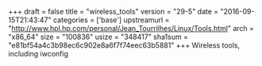 +++
draft = false
title = "wireless_tools"
version = "29-5"
date = "2016-09-15T21:43:47"
categories = ['base']
upstreamurl = "http://www.hpl.hp.com/personal/Jean_Tourrilhes/Linux/Tools.html"
arch = "x86_64"
size = "100836"
usize = "348417"
sha1sum = "e81bf54a4c3b98ec6c902e8a6f7f74eec63b5881"
+++
Wireless tools, including iwconfig